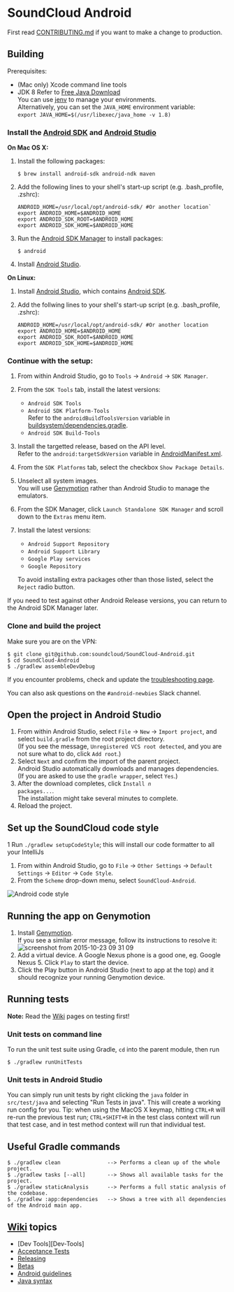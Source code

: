 # SoundCloud Android

First read [CONTRIBUTING.md](CONTRIBUTING.md) if you want to make a change to production.

## Building

Prerequisites:

* (Mac only) Xcode command line tools
* JDK 8
  Refer to [Free Java Download][]<br>
  You can use [jenv][] to manage your environments.<br>
  Alternatively, you can set the `JAVA_HOME` environment variable:<br>
	`export JAVA_HOME=$(/usr/libexec/java_home -v 1.8)`

### Install the [Android SDK][] and [Android Studio][]

**On Mac OS X:**

1. Install the following packages:

    `$ brew install android-sdk android-ndk maven`
    
2. Add the following lines to your shell's start-up script (e.g. .bash_profile, .zshrc):

    ```
    ANDROID_HOME=/usr/local/opt/android-sdk/ #Or another location`
    export ANDROID_HOME=$ANDROID_HOME
    export ANDROID_SDK_ROOT=$ANDROID_HOME
    export ANDROID_SDK_HOME=$ANDROID_HOME
    ```

3. Run the [Android SDK Manager][] to install packages:

    `$ android`
    
4. Install [Android Studio][].

**On Linux:**

1. Install [Android Studio][], which contains [Android SDK][].
2. Add the follwing lines to your shell's start-up script (e.g. .bash_profile, .zshrc):

    ```
    ANDROID_HOME=/usr/local/opt/android-sdk/ #Or another location
    export ANDROID_HOME=$ANDROID_HOME
    export ANDROID_SDK_ROOT=$ANDROID_HOME
    export ANDROID_SDK_HOME=$ANDROID_HOME
    ```
    
### Continue with the setup:

1. From within Android Studio, go to `Tools` &rarr; `Android` &rarr; `SDK Manager`.
2. From the `SDK Tools` tab, install the latest versions:<br>
   * `Android SDK Tools`<br>
   * `Android SDK Platform-Tools`<br>Refer to the `androidBuildToolsVersion` variable in [buildsystem/dependencies.gradle](buildsystem/dependencies.gradle).<br>
   * `Android SDK Build-Tools`<br>
3. Install the targetted release, based on the API level.<br>Refer to the `android:targetSdkVersion` variable in [AndroidManifest.xml](app/AndroidManifest.xml).
4. From the `SDK Platforms` tab, select the checkbox `Show Package Details`.
5. Unselect all system images.<br>You will use [Genymotion][] rather than Android Studio to manage the emulators.
6. From the SDK Manager, click `Launch Standalone SDK Manager` and scroll down to the `Extras` menu item.
7. Install the latest versions:
   * `Android Support Repository`
   * `Android Support Library`
   * `Google Play services`
   * `Google Repository`
   
   To avoid installing extra packages other than those listed, select the `Reject` radio button.

If you need to test against other Android Release versions, you can return to the Android SDK Manager later.

### Clone and build the project

Make sure you are on the VPN:

    $ git clone git@github.com:soundcloud/SoundCloud-Android.git
    $ cd SoundCloud-Android
    $ ./gradlew assembleDevDebug

If you encounter problems, check and update the [troubleshooting page](https://github.com/soundcloud/SoundCloud-Android/wiki/Troubleshooting).

You can also ask questions on the `#android-newbies` Slack channel.

## Open the project in Android Studio

1. From within Android Studio, select `File` &rarr; `New` &rarr; `Import project`, and select `build.gradle` from the root project directory.<br>(If you see the message, `Unregistered VCS root detected`, and you are not sure what to do, click `Add root`.)
2. Select `Next` and confirm the import of the parent project.<br>Android Studio automatically downloads and manages dependencies.<br>(If you are asked to use the `gradle wrapper`, select `Yes`.)<br>
3. After the download completes, click <code>Install <i>n</i> packages...</code>.<br>The installation might take several minutes to complete.
4. Reload the project.

## Set up the SoundCloud code style

1  Run `./gradlew setupCodeStyle`; this will install our code formatter to all your IntelliJs
1. From within Android Studio, go to `File` &rarr; `Other Settings` &rarr; `Default Settings` &rarr; `Editor` &rarr; `Code Style`.
1. From the `Scheme` drop-down menu, select `SoundCloud-Android`.

![Android code style][Android code style]

## Running the app on Genymotion

1. Install [Genymotion][].<br>If you see a similar error message, follow its instructions to resolve it: ![screenshot from 2015-10-23 09 31 09](https://cloud.githubusercontent.com/assets/1639324/10687056/705aec32-796a-11e5-85f2-d228e5bf0b6f.png)
2. Add a virtual device. A Google Nexus phone is a good one, eg. Google Nexus 5. Click `Play` to start the device.
3. Click the Play button in Android Studio (next to app at the top) and it should recognize your running Genymotion device.

## Running tests

**Note:** Read the [Wiki](https://github.com/soundcloud/SoundCloud-Android/wiki) pages on testing first!

### Unit tests on command line

To run the unit test suite using Gradle, `cd` into the parent module, then run

    $ ./gradlew runUnitTests

### Unit tests in Android Studio

You can simply run unit tests by right clicking the `java` folder in `src/test/java` and selecting "Run Tests in java". This will create a working run config for you. Tip: when using the MacOS X keymap, hitting `CTRL+R` will re-run the previous test run; `CTRL+SHIFT+R` in the test class context will run that test case, and in test method context will run that individual test.

## Useful Gradle commands

    $ ./gradlew clean               --> Performs a clean up of the whole project.
    $ ./gradlew tasks [--all]       --> Shows all available tasks for the project.
    $ ./gradlew staticAnalysis      --> Performs a full static analysis of the codebase.
    $ ./gradlew :app:dependencies   --> Shows a tree with all dependencies of the Android main app.

## [Wiki][wiki] topics

* [Dev Tools][Dev-Tools]
* [Acceptance Tests][acceptance-tests]
* [Releasing][releasing]
* [Betas][betas]
* [Android guidelines][android-guide]
* [Java syntax][java-syntax]

[Free Java Download]: http://java.com/en/download
[Android SDK]: http://developer.android.com/sdk/index.html
[Android SDK Manager]: http://developer.android.com/sdk/installing/adding-packages.html
[Android Studio]: http://developer.android.com/sdk/index.html
[Genymotion]: https://www.genymotion.com
[Jenv]: http://www.jenv.be/
[wiki]: https://github.com/soundcloud/SoundCloud-Android/wiki/
[releasing]: https://github.com/soundcloud/SoundCloud-Android/wiki/Releasing
[betas]: https://github.com/soundcloud/SoundCloud-Android/wiki/Betas
[acceptance-tests]: https://github.com/soundcloud/SoundCloud-Android/wiki/Acceptance-Tests
[android-guide]: https://github.com/soundcloud/SoundCloud-Android/wiki/Android-Guidelines
[java-syntax]: https://github.com/soundcloud/SoundCloud-Android/wiki/Java-Syntax-Conventions
[JUnit default run config]: http://f.cl.ly/items/3q3m3v2U0C1b0w1c2D2G/default_junit_run_configuration.png
[Android code style]: http://f.cl.ly/items/1j0U3Q0i330b3G2D3G1D/codestye_soundcloud.png


